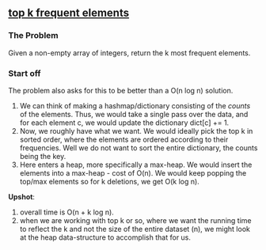 ## [top k frequent elements](https://leetcode.com/problems/top-k-frequent-elements/description/)
### **The Problem**
Given a non-empty array of integers, return the k most frequent elements.

### Start off
The problem also asks for this to be better than a 
O(n log n) solution. 
1. We can think of making a hashmap/dictionary consisting
of the _counts_ of the elements. Thus, we would take a
single pass over the data, and for each element c, we would
update the dictionary dict[c] += 1. 
2. Now, we roughly have what we want. We would ideally 
pick the top k in sorted order, where the elements are 
ordered according to their frequencies. Well we do not
want to sort the entire dictionary, the counts being the 
key. 
3. Here enters a heap, more specifically a max-heap. 
We would insert the elements into a max-heap - cost of
O(n). We would keep popping the top/max elements 
so for k deletions, we get O(k log n).

**Upshot**:
1. overall time is O(n + k log n). 
2. when we are working with top k or so, where we 
want the running time to reflect the k and not the 
size of the entire dataset (n), we might look at the 
heap data-structure to accomplish that for us.